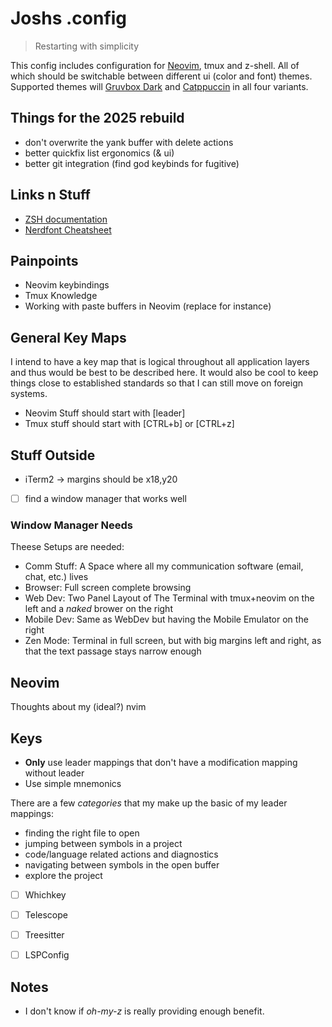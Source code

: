 # Joshs .config

> Restarting with simplicity

This config includes configuration for [Neovim](https://neovim.io), tmux and z-shell. All of which should be switchable between different ui (color and font) themes. Supported themes will [Gruvbox Dark]() and [Catppuccin]() in all four variants.

## Things for the 2025 rebuild

* don't overwrite the yank buffer with delete actions
* better quickfix list ergonomics (& ui)
* better git integration (find god keybinds for fugitive)

## Links n Stuff

- [ZSH documentation](https://zsh.sourceforge.io/Doc/Release/zsh_toc.html)
- [Nerdfont Cheatsheet](https://www.nerdfonts.com/cheat-sheet)

## Painpoints

* Neovim keybindings
* Tmux Knowledge
* Working with paste buffers in Neovim (replace for instance)


## General Key Maps

I intend to have a key map that is logical throughout all application layers and thus would be best to be described here.
It would also be cool to keep things close to established standards so that I can still move on foreign systems.

- Neovim Stuff should start with [leader]
- Tmux stuff should start with [CTRL+b] or [CTRL+z]


## Stuff Outside

- iTerm2
    -> margins should be x18,y20
- [ ] find a window manager that works well


### Window Manager Needs

Theese Setups are needed:

- Comm Stuff: A Space where all my communication software (email, chat, etc.) lives
- Browser: Full screen complete browsing
- Web Dev: Two Panel Layout of The Terminal with tmux+neovim on the left and a _naked_ brower on the right
- Mobile Dev: Same as WebDev but having the Mobile Emulator on the right
- Zen Mode: Terminal in full screen, but with big margins left and right, as that the text passage stays narrow enough



## Neovim

Thoughts about my (ideal?) nvim

## Keys

* **Only** use leader mappings that don't have a modification mapping without leader
* Use simple mnemonics

There are a few _categories_ that my make up the basic of my leader mappings:

- finding the right file to open
- jumping between symbols in a project
- code/language related actions and diagnostics
- navigating between symbols in the open buffer
- explore the project

- [ ] Whichkey
- [ ] Telescope
- [ ] Treesitter
- [ ] LSPConfig


## Notes

- I don't know if _oh-my-z_ is really providing enough benefit.
